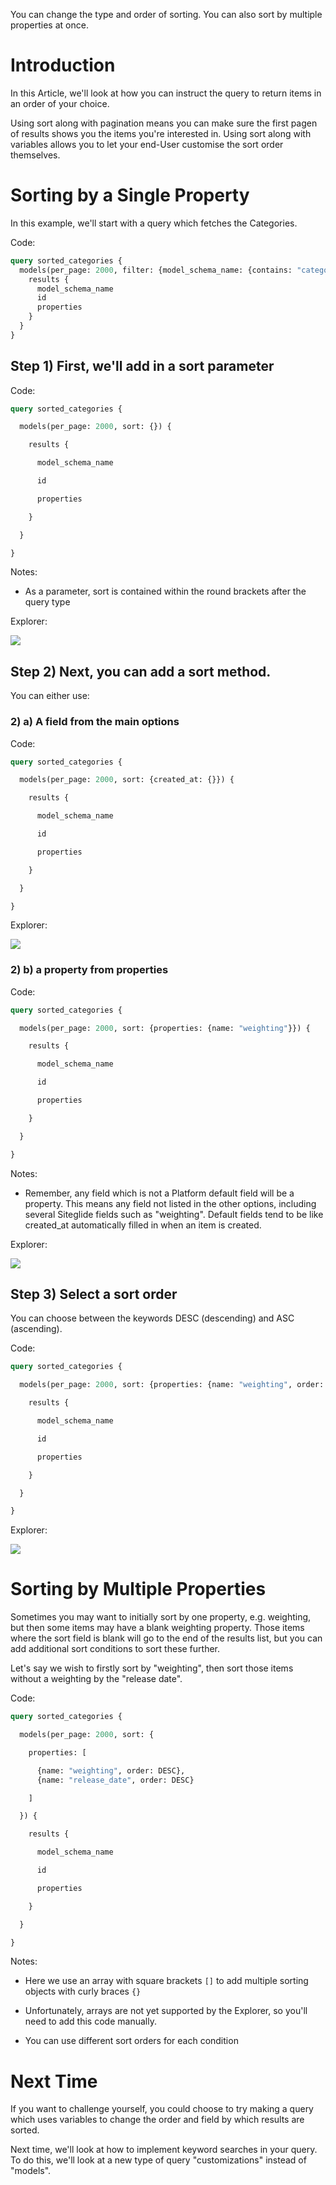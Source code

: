 You can change the type and order of sorting. You can also sort by multiple properties at once.

# Introduction

&#x20;In this Article, we'll look at how you can instruct the query to return items in an order of your choice.&#x20;

Using sort along with pagination means you can make sure the first pagen of results shows you the items you're interested in.
Using sort along with variables allows you to let your end-User customise the sort order themselves. &#x20;

# Sorting by a Single Property

&#x20;In this example, we'll start with a query which fetches the Categories.

Code:

```graphql
query sorted_categories {
  models(per_page: 2000, filter: {model_schema_name: {contains: "category"}}) {
    results {
      model_schema_name
      id
      properties
    }
  }
}
```

## Step 1) First, we'll add in a sort parameter

Code:

```graphql
query sorted_categories {

  models(per_page: 2000, sort: {}) {

    results {

      model_schema_name

      id

      properties

    }

  }

}
```

Notes:

*   As a parameter, sort is contained within the round brackets after the query type

Explorer:

![](https://downloads.intercomcdn.com/i/o/213365154/e71b1872daa311c2f4b2376b/image.png)

## Step 2) Next, you can add a sort method.

&#x20;You can either use:

### 2) a) A field from the main options

Code:

```graphql
query sorted_categories {

  models(per_page: 2000, sort: {created_at: {}}) {

    results {

      model_schema_name

      id

      properties

    }

  }

}
```

Explorer:

![](https://downloads.intercomcdn.com/i/o/213366703/cd9dc582ba4bd8cbf2c0de3e/image.png)

&#x20;

### 2) b) a property from properties

Code:

```graphql
query sorted_categories {

  models(per_page: 2000, sort: {properties: {name: "weighting"}}) {

    results {

      model_schema_name

      id

      properties

    }

  }

}
```

Notes:

*   Remember, any field which is not a Platform default field will be a property. This means any field not listed in the other options, including several Siteglide fields such as "weighting". Default fields tend to be like created\_at automatically filled in when an item is created.

Explorer:

![](https://downloads.intercomcdn.com/i/o/213367555/4bfc9b8c5cdb438b0ae0a568/image.png)

&#x20;

## Step 3) Select a sort order

You can choose between the keywords DESC (descending) and ASC (ascending).

Code:

```graphql
query sorted_categories {

  models(per_page: 2000, sort: {properties: {name: "weighting", order: DESC}}) {

    results {

      model_schema_name

      id

      properties

    }

  }

}
```

Explorer:

![](https://downloads.intercomcdn.com/i/o/213369158/2aa128cce3b9bb8de24b141d/image.png)

&#x20;

# Sorting by Multiple Properties

Sometimes you may want to initially sort by one property, e.g. weighting, but then some items may have a blank weighting property. Those items where the sort field is blank will go to the end of the results list, but you can add additional sort conditions to sort these further.

Let's say we wish to firstly sort by "weighting", then sort those items without a weighting by the "release date".

Code:

```graphql
query sorted_categories {

  models(per_page: 2000, sort: {

    properties: [

      {name: "weighting", order: DESC}, 
      {name: "release_date", order: DESC}

    ]

  }) {

    results {

      model_schema_name

      id

      properties

    }

  }

}
```

Notes:&#x20;

*   Here we use an array with square brackets `[]` to add multiple sorting objects with curly braces `{}`

*   Unfortunately, arrays are not yet supported by the Explorer, so you'll need to add this code manually.&#x20;

*   You can use different sort orders for each condition

# Next Time

If you want to challenge yourself, you could choose to try making a query which uses variables to change the order and field by which results are sorted.

Next time, we'll look at how to implement keyword searches in your query. To do this, we'll look at a new type of query "customizations" instead of "models".
